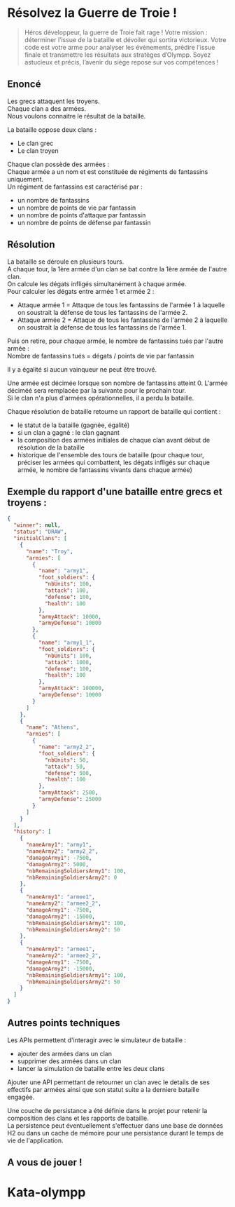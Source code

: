 # Résolvez la Guerre de Troie !

> Héros développeur, la guerre de Troie fait rage !
> Votre mission : déterminer l’issue de la bataille et dévoiler qui sortira victorieux. Votre code est votre arme pour analyser les événements, prédire l’issue finale et transmettre les résultats aux stratèges d’Olympp. Soyez astucieux et précis, l’avenir du siège repose sur vos compétences !

## Enoncé
Les grecs attaquent les troyens. \
Chaque clan a des armées. \
Nous voulons connaitre le résultat de la bataille.

La bataille oppose deux clans : 
- Le clan grec
- Le clan troyen

Chaque clan possède des armées : \
Chaque armée a un nom et est constituée de régiments de fantassins uniquement. \
Un régiment de fantassins est caractérisé par : 
- un nombre de fantassins
- un nombre de points de vie par fantassin
- un nombre de points d'attaque par fantassin
- un nombre de points de défense par fantassin

## Résolution
La bataille se déroule en plusieurs tours. \
A chaque tour, la 1ère armée d'un clan se bat contre la 1ère armée de l'autre clan. \
On calcule les dégats infligés simultanément à chaque armée. \
Pour calculer les dégats entre armée 1 et armée 2 : 
- Attaque armée 1 = Attaque de tous les fantassins de l'armée 1 à laquelle on soustrait la défense de tous les fantassins de l'armée 2. 
- Attaque armée 2 = Attaque de tous les fantassins de l'armée 2 à laquelle on soustrait la défense de tous les fantassins de l'armée 1.

Puis on retire, pour chaque armée, le nombre de fantassins tués par l'autre armée : \
Nombre de fantassins tués = dégats / points de vie par fantassin

Il y a égalité si aucun vainqueur ne peut être trouvé.

Une  armée est décimée lorsque son nombre de fantassins atteint 0. L'armée déciméé sera remplacée par la suivante pour le prochain tour. \
Si le clan n'a plus d'armées opérationnelles, il a perdu la bataille.

Chaque résolution de  bataille retourne un rapport de bataille qui contient :
- le statut de la bataille (gagnée, égalité)
- si un clan a gagné : le clan gagnant
- la composition des armées initiales de chaque clan avant début de résolution de la bataille
- historique de l'ensemble des tours de bataille (pour chaque tour, préciser les armées qui combattent, les dégats infligés sur chaque armée, le nombre de fantassins vivants dans chaque armée)

## Exemple du rapport d'une bataille entre grecs et troyens :

```json
{
  "winner": null,
  "status": "DRAW",
  "initialClans": [
    {
      "name": "Troy",
      "armies": [
        {
          "name": "army1",
          "foot_soldiers": {
            "nbUnits": 100,
            "attack": 100,
            "defense": 100,
            "health": 100
          },
          "armyAttack": 10000,
          "armyDefense": 10000
        },
        {
          "name": "army1_1",
          "foot_soldiers": {
            "nbUnits": 100,
            "attack": 1000,
            "defense": 100,
            "health": 100
          },
          "armyAttack": 100000,
          "armyDefense": 10000
        }
      ]
    },
    {
      "name": "Athens",
      "armies": [
        {
          "name": "army2_2",
          "foot_soldiers": {
            "nbUnits": 50,
            "attack": 50,
            "defense": 500,
            "health": 100
          },
          "armyAttack": 2500,
          "armyDefense": 25000
        }
      ]
    }
  ],
  "history": [
    {
      "nameArmy1": "army1",
      "nameArmy2": "army2_2",
      "damageArmy1": -7500,
      "damageArmy2": 5000,
      "nbRemainingSoldiersArmy1": 100,
      "nbRemainingSoldiersArmy2": 0
    },
    {
      "nameArmy1": "armee1",
      "nameArmy2": "armee2_2",
      "damageArmy1": -7500,
      "damageArmy2": -15000,
      "nbRemainingSoldiersArmy1": 100,
      "nbRemainingSoldiersArmy2": 50
    },
    {
      "nameArmy1": "armee1",
      "nameArmy2": "armee2_2",
      "damageArmy1": -7500,
      "damageArmy2": -15000,
      "nbRemainingSoldiersArmy1": 100,
      "nbRemainingSoldiersArmy2": 50
    }
  ]
}
```

## Autres points techniques

Les APIs permettent d'interagir avec le simulateur de bataille :
- ajouter des armées dans un clan
- supprimer des armées dans un clan
- lancer la simulation de bataille entre les deux clans

Ajouter une API permettant de retourner un clan avec le details de ses effectifs par armées ainsi que son statut suite a la derniere bataille engagée.

Une couche de persistance a été définie dans le projet pour retenir la composition des clans et les rapports de bataille. \
La persistence peut éventuellement s'effectuer dans une base de données H2 ou dans un cache de mémoire pour une persistance durant le temps de vie de l'application.


## A vous de jouer ! 
# Kata-olympp
